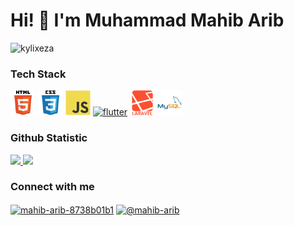 # Hi! 👋 I'm Muhammad Mahib Arib

<p align="left"> <img src="https://komarev.com/ghpvc/?username=Mahib22&label=Profile%20views&color=0e75b6&style=flat" alt="kylixeza" /> </p>

### Tech Stack
<a href="#"><img src="https://raw.githubusercontent.com/devicons/devicon/master/icons/html5/html5-original-wordmark.svg" title="HTML" alt="html5" width="40" height="40" /></a> 
<a href="#"><img src="https://raw.githubusercontent.com/devicons/devicon/master/icons/css3/css3-original-wordmark.svg" title="CSS" alt="css3" width="40" height="40" /></a> 
<a href="#"><img src="https://raw.githubusercontent.com/devicons/devicon/master/icons/javascript/javascript-original.svg" title="JavaScript" alt="javascript" width="40" height="40" /></a> 
<a href="#"><img src="https://www.vectorlogo.zone/logos/flutterio/flutterio-icon.svg" title="Flutter" alt="flutter" width="40" height="40" /></a> 
<a href="#"><img src="https://raw.githubusercontent.com/devicons/devicon/master/icons/laravel/laravel-plain-wordmark.svg" title="Laravel" alt="laravel" width="40" height="40" /></a> 
<a href="#"><img src="https://raw.githubusercontent.com/devicons/devicon/master/icons/mysql/mysql-original-wordmark.svg" title="MySql" alt="mysql" width="40" height="40" /></a>

### Github Statistic
<p align="left">
<a href="#">
  <img height="180em" src="https://github-readme-stats-eight-theta.vercel.app/api/top-langs/?username=mahib22&layout=compact&langs_count=8&theme=tokyonight" />
  <img height="180em" src="https://github-readme-stats-eight-theta.vercel.app/api?username=mahib22&show_icons=true&theme=tokyonight&include_all_commits=true&count_private=true" />
</a>
</p>

### Connect with me
<p align="left">
<a href="https://linkedin.com/in/mahib-arib-8738b01b1" target="_blank"><img align="center" src="https://raw.githubusercontent.com/rahuldkjain/github-profile-readme-generator/master/src/images/icons/Social/linked-in-alt.svg" alt="mahib-arib-8738b01b1" height="30" width="40" title="LinkedIn" /></a>
<a href="https://medium.com/@mahib-arib" target="_blank"><img align="center" src="https://raw.githubusercontent.com/rahuldkjain/github-profile-readme-generator/master/src/images/icons/Social/medium.svg" alt="@mahib-arib" height="30" width="40" title="Medium" /></a>
</p>
